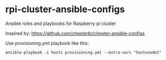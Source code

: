 # rpi-cluster-ansible-configs
Ansible roles and playbooks for Raspberry pi cluster

Inspired by: https://github.com/chesterbr/chester-ansible-configs

Use provisioning.yml playbook like this:
```
ansible-playbook -i hosts provisioning.yml --extra-vars "host=node2"
```
